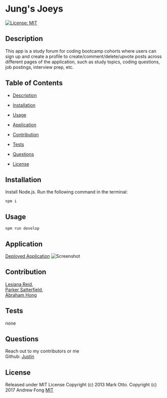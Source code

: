 # Jung's Joeys

[![License: MIT](https://img.shields.io/badge/License-MIT-yellow.svg)](https://opensource.org/licenses/MIT)

## Description

This app is a study forum for coding bootcamp cohorts where users can sign up and create a profile to create/comment/delete/upvote posts across different pages of the application, such as study topics, coding questions, job postings, interview prep, etc.

## Table of Contents

- [Description](#description)

- [Installation](#installation)

- [Usage](#usage)

- [Application](#application)

- [Contribution](#credits)

- [Tests](#tests)

- [Questions](#questions)

- [License](#license)

## Installation

Install Node.js. Run the following command in the terminal:

```
npm i
```

## Usage

```
npm run develop
```

## Application

[Deployed Application](https://jungs-joeys.herokuapp.com/)
![Screenshot](https://github.com/jeodom17/jungs-joeys/blob/main/img/Screenshot%202021-11-30%20203622.png)

## Contribution

[Lesiana Reid](https://github.com/leci1259),  
[Parker Satterfield](https://github.com/parkersatterfield),  
[Abraham Hong](https://github.com/abrahamin)

## Tests

none

## Questions

Reach out to my contributors or me  
 Github: [Justin](https://github.com/jeodom17)

## License

Released under MIT License Copyright (c) 2013 Mark Otto. Copyright (c) 2017 Andrew Fong
[MIT](https://opensource.org/licenses/MIT)

